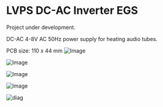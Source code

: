 # LVPS DC-AC Inverter EGS

Project under development.

DC-AC 4-8V AC 50Hz power supply for heating audio tubes.

PCB size: 110 x 44 mm
![Image](https://github.com/user-attachments/assets/af36d67a-adfe-43c5-a450-950cb3fb4ff4)

![Image](https://github.com/user-attachments/assets/137fedd0-37ef-4727-aa9c-2017ae5b9ab2)

![Image](https://github.com/user-attachments/assets/2d4965cc-f9ea-4045-bb64-1820339f8bd0)

![Image](https://github.com/user-attachments/assets/8bc10cb5-cd08-4bd0-a3c0-61e2de09cc68)

![diag](https://github.com/user-attachments/assets/54a35fba-4b1e-4803-a631-06366509e736)
